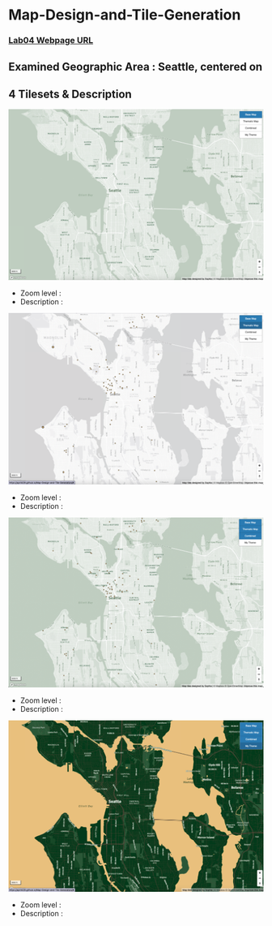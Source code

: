 # Map-Design-and-Tile-Generation

### [Lab04 Webpage URL](https://april429.github.io/Map-Design-and-Tile-Generation/)

## Examined Geographic Area : Seattle, centered on 

## 4 Tilesets & Description
![Base Map](img/base.png)
- Zoom level : 
- Description : 

![Thematic Map](img/thematic.png)
- Zoom level : 
- Description : 

![Combined Map](img/combined.png)
- Zoom level : 
- Description : 

![Starbucks Theme Map](img/myTheme.png)
- Zoom level : 
- Description : 
